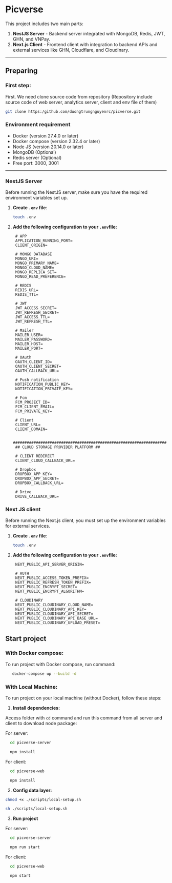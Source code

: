 # Picverse

This project includes two main parts:

1. **NestJS Server** - Backend server integrated with MongoDB, Redis, JWT, GHN, and VNPay.
2. **Next.js Client** - Frontend client with integration to backend APIs and external services like GHN, Cloudflare, and Cloudinary.

---

## Preparing

### First step:

First. We need clone source code from repository (Repository include source code of web server, analytics server, client and env file of them)

```bash
git clone https:/github.com/duongtrungnguyenrc/picverse.git
```

### Environment requirement

- Docker (version 27.4.0 or later)
- Docker compose (version 2.32.4 or later)
- Node JS (version 20.14.0 or later)
- MongoDB (Optional)
- Redis server (Optional)
- Free port: 3000, 3001

---

### NestJS Server

Before running the NestJS server, make sure you have the required environment variables set up.

1. **Create `.env` file**:

   ```bash
   touch .env
   ```

2. **Add the following configuration to your `.env`file:**

   ```env
    # APP
    APPLICATION_RUNNING_PORT=
    CLIENT_ORIGIN=
    
    # MONGO DATABASE
    MONGO_URI=
    MONGO_PRIMARY_NAME=
    MONGO_CLOUD_NAME=
    MONGO_REPLICA_SET=
    MONGO_READ_PREFERENCE=
    
    # REDIS
    REDIS_URL=
    REDIS_TTL=
    
    # JWT
    JWT_ACCESS_SECRET=
    JWT_REFRESH_SECRET=
    JWT_ACCESS_TTL=
    JWT_REFRESH_TTL=
    
    # Mailer
    MAILER_USER=
    MAILER_PASSWORD=
    MAILER_HOST=
    MAILER_PORT=
    
    # OAuth
    OAUTH_CLIENT_ID=
    OAUTH_CLIENT_SECRET=
    OAUTH_CALLBACK_URL=
    
    # Push notification
    NOTIFICATION_PUBLIC_KEY=
    NOTIFICATION_PRIVATE_KEY=
    
    # Fcm
    FCM_PROJECT_ID=
    FCM_CLIENT_EMAIL=
    FCM_PRIVATE_KEY=
    
    # Client
    CLIENT_URL=
    CLIENT_DOMAIN=
    
    ############################################################################
    ## CLOUD STORAGE PROVIDER PLATFORM ##
    
    # CLIENT REDIRECT
    CLIENT_CLOUD_CALLBACK_URL=
    
    # Dropbox
    DROPBOX_APP_KEY=
    DROPBOX_APP_SECRET=
    DROPBOX_CALLBACK_URL=
    
    # Drive
    DRIVE_CALLBACK_URL=
   ```

### Next JS client

Before running the Next.js client, you must set up the environment variables for external services.

1. **Create `.env` file**:

   ```bash
   touch .env
   ```

2. **Add the following configuration to your `.env`file:**

   ```env
    NEXT_PUBLIC_API_SERVER_ORIGIN=
    
    # AUTH
    NEXT_PUBLIC_ACCESS_TOKEN_PREFIX=
    NEXT_PUBLIC_REFRESH_TOKEN_PREFIX=
    NEXT_PUBLIC_ENCRYPT_SECRET=
    NEXT_PUBLIC_ENCRYPT_ALGORITHM=
    
    # CLOUDINARY
    NEXT_PUBLIC_CLOUDINARY_CLOUD_NAME=
    NEXT_PUBLIC_CLOUDINARY_API_KEY=
    NEXT_PUBLIC_CLOUDINARY_API_SECRET=
    NEXT_PUBLIC_CLOUDINARY_API_BASE_URL=
    NEXT_PUBLIC_CLOUDINARY_UPLOAD_PRESET=
   ```

## Start project

### With Docker compose:

To run project with Docker compose, run command:

```bash
   docker-compose up --build -d
```

### With Local Machine:

To run project on your local machine (without Docker), follow these steps:

1. **Install dependencies:**
   
Access folder with `cd` command and run this command from all server and client to download node package:

For server:

```bash
  cd picverse-server
```

```bash
  npm install
```

For client:

```bash
  cd picverse-web
```

```bash
  npm install
```

2. **Config data layer:**

```bash
chmod +x ./scripts/local-setup.sh
```

```bash
sh ./scripts/local-setup.sh
```

3. **Run project**

For server:

```bash
  cd picverse-server
```

```bash
  npm run start
```

For client:

```bash
  cd picverse-web
```

```bash
  npm start
```

